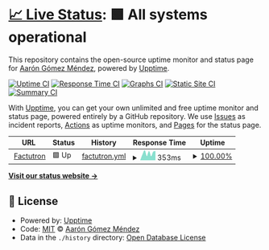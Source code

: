 # [📈 Live Status](https://aarongmx.github.io/factutron-upptime-site): <!--live status--> **🟩 All systems operational**

This repository contains the open-source uptime monitor and status page for [Aarón Gómez Méndez](https://aarongmx.github.io/factutron-upptime-site), powered by [Upptime](https://github.com/upptime/upptime).

[![Uptime CI](https://github.com/aarongmx/factutron-upptime-site/workflows/Uptime%20CI/badge.svg)](https://github.com/aarongmx/factutron-upptime-site/actions?query=workflow%3A%22Uptime+CI%22)
[![Response Time CI](https://github.com/aarongmx/factutron-upptime-site/workflows/Response%20Time%20CI/badge.svg)](https://github.com/aarongmx/factutron-upptime-site/actions?query=workflow%3A%22Response+Time+CI%22)
[![Graphs CI](https://github.com/aarongmx/factutron-upptime-site/workflows/Graphs%20CI/badge.svg)](https://github.com/aarongmx/factutron-upptime-site/actions?query=workflow%3A%22Graphs+CI%22)
[![Static Site CI](https://github.com/aarongmx/factutron-upptime-site/workflows/Static%20Site%20CI/badge.svg)](https://github.com/aarongmx/factutron-upptime-site/actions?query=workflow%3A%22Static+Site+CI%22)
[![Summary CI](https://github.com/aarongmx/factutron-upptime-site/workflows/Summary%20CI/badge.svg)](https://github.com/aarongmx/factutron-upptime-site/actions?query=workflow%3A%22Summary+CI%22)

With [Upptime](https://upptime.js.org), you can get your own unlimited and free uptime monitor and status page, powered entirely by a GitHub repository. We use [Issues](https://github.com/aarongmx/factutron-upptime-site/issues) as incident reports, [Actions](https://github.com/aarongmx/factutron-upptime-site/actions) as uptime monitors, and [Pages](https://aarongmx.github.io/factutron-upptime-site) for the status page.

<!--start: status pages-->
<!-- This summary is generated by Upptime (https://github.com/upptime/upptime) -->
<!-- Do not edit this manually, your changes will be overwritten -->
<!-- prettier-ignore -->
| URL | Status | History | Response Time | Uptime |
| --- | ------ | ------- | ------------- | ------ |
| <img alt="" src="https://favicons.githubusercontent.com/portal.factutron.com" height="13"> [Factutron](https://portal.factutron.com) | 🟩 Up | [factutron.yml](https://github.com/aarongmx/factutron-upptime-site/commits/HEAD/history/factutron.yml) | <details><summary><img alt="Response time graph" src="./graphs/factutron/response-time-week.png" height="20"> 353ms</summary><br><a href="https://aarongmx.github.io/factutron-upptime-site/history/factutron"><img alt="Response time 362" src="https://img.shields.io/endpoint?url=https%3A%2F%2Fraw.githubusercontent.com%2Faarongmx%2Ffactutron-upptime-site%2FHEAD%2Fapi%2Ffactutron%2Fresponse-time.json"></a><br><a href="https://aarongmx.github.io/factutron-upptime-site/history/factutron"><img alt="24-hour response time 480" src="https://img.shields.io/endpoint?url=https%3A%2F%2Fraw.githubusercontent.com%2Faarongmx%2Ffactutron-upptime-site%2FHEAD%2Fapi%2Ffactutron%2Fresponse-time-day.json"></a><br><a href="https://aarongmx.github.io/factutron-upptime-site/history/factutron"><img alt="7-day response time 353" src="https://img.shields.io/endpoint?url=https%3A%2F%2Fraw.githubusercontent.com%2Faarongmx%2Ffactutron-upptime-site%2FHEAD%2Fapi%2Ffactutron%2Fresponse-time-week.json"></a><br><a href="https://aarongmx.github.io/factutron-upptime-site/history/factutron"><img alt="30-day response time 342" src="https://img.shields.io/endpoint?url=https%3A%2F%2Fraw.githubusercontent.com%2Faarongmx%2Ffactutron-upptime-site%2FHEAD%2Fapi%2Ffactutron%2Fresponse-time-month.json"></a><br><a href="https://aarongmx.github.io/factutron-upptime-site/history/factutron"><img alt="1-year response time 362" src="https://img.shields.io/endpoint?url=https%3A%2F%2Fraw.githubusercontent.com%2Faarongmx%2Ffactutron-upptime-site%2FHEAD%2Fapi%2Ffactutron%2Fresponse-time-year.json"></a></details> | <details><summary><a href="https://aarongmx.github.io/factutron-upptime-site/history/factutron">100.00%</a></summary><a href="https://aarongmx.github.io/factutron-upptime-site/history/factutron"><img alt="All-time uptime 99.87%" src="https://img.shields.io/endpoint?url=https%3A%2F%2Fraw.githubusercontent.com%2Faarongmx%2Ffactutron-upptime-site%2FHEAD%2Fapi%2Ffactutron%2Fuptime.json"></a><br><a href="https://aarongmx.github.io/factutron-upptime-site/history/factutron"><img alt="24-hour uptime 100.00%" src="https://img.shields.io/endpoint?url=https%3A%2F%2Fraw.githubusercontent.com%2Faarongmx%2Ffactutron-upptime-site%2FHEAD%2Fapi%2Ffactutron%2Fuptime-day.json"></a><br><a href="https://aarongmx.github.io/factutron-upptime-site/history/factutron"><img alt="7-day uptime 100.00%" src="https://img.shields.io/endpoint?url=https%3A%2F%2Fraw.githubusercontent.com%2Faarongmx%2Ffactutron-upptime-site%2FHEAD%2Fapi%2Ffactutron%2Fuptime-week.json"></a><br><a href="https://aarongmx.github.io/factutron-upptime-site/history/factutron"><img alt="30-day uptime 100.00%" src="https://img.shields.io/endpoint?url=https%3A%2F%2Fraw.githubusercontent.com%2Faarongmx%2Ffactutron-upptime-site%2FHEAD%2Fapi%2Ffactutron%2Fuptime-month.json"></a><br><a href="https://aarongmx.github.io/factutron-upptime-site/history/factutron"><img alt="1-year uptime 99.87%" src="https://img.shields.io/endpoint?url=https%3A%2F%2Fraw.githubusercontent.com%2Faarongmx%2Ffactutron-upptime-site%2FHEAD%2Fapi%2Ffactutron%2Fuptime-year.json"></a></details>

<!--end: status pages-->

[**Visit our status website →**](https://aarongmx.github.io/factutron-upptime-site)

## 📄 License

- Powered by: [Upptime](https://github.com/upptime/upptime)
- Code: [MIT](./LICENSE) © [Aarón Gómez Méndez](https://aarongmx.github.io/factutron-upptime-site)
- Data in the `./history` directory: [Open Database License](https://opendatacommons.org/licenses/odbl/1-0/)
